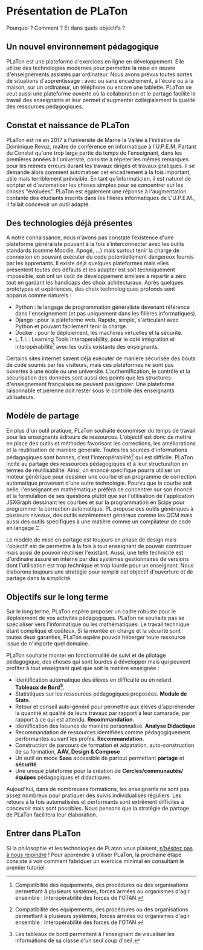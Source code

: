 # Présentation de PLaTon

Pourquoi ? Comment ? Et dans quels objectifs ?

## Un nouvel environnement pédagogique

PLaTon est une plateforme d'exercices en ligne en développement. Elle utilise 
des technologies modernes pour permettre la mise en œuvre d'enseignements assistés par 
ordinateur. Nous avons prévus toutes sortes de situations d'apprentissage : avec ou sans encadrement,
à l'école ou à la maison, sur un ordinateur, un téléphone ou encore une tablette. PLaTon
se veut aussi une plateforme ouverte où la collaboration et le partage facilite le travail des 
enseignants et leur permet d'augmenter collégialement la qualité des ressources pédagogiques.


## Constat et naissance de PLaTon

PLaTon est né en 2017 à l'université de Marne la Vallée à l'initiative de Dominique 
Revuz, maître de conférence en informatique à l'U.P.E.M. Partant du Constat qu'une trop large partie du temps
de l'enseignant, dans les premières années à l'université, consiste à répeter les
mêmes remarques pour les mêmes erreurs durant les travaux dirigés et travaux pratiques. Il se demande
alors comment automatiser cet encadrement à la fois important, utile mais 
terriblement prévisible. En tant qu'informaticien, il est naturel de scripter et d'automatiser les 
choses simples pour se concentrer sur les choses "évoluées". PLaTon est également une réponse à 
l'augmentation contante des étudiants inscrits dans les filières informatiques de L'U.P.E.M., il fallait 
concevoir un outil adapté.


## Des technologies déjà présentes

A notre connaissance, nous n'avons pas constaté l’existence d'une plateforme généraliste pouvant
à la fois s'interconnecter avec les outils standards (comme Moodle, Apogé, ...) mais surtout
tenir la charge de connexion en pouvant exécuter du code potentiellement dangereux fournis par les
apprenants. Il existe déjà quelques plateformes mais elles présentent toutes des défauts
et les adapter est soit techniquement impossible, soit ont un coût de 
développement similaire à repartir à zéro tout en gardant les handicaps des choix achitecturaux. 
Après quelques prototypes et expériences, des choix technologiques profonds sont apparus comme naturels :

* Python : le langage de programmation généraliste devenant référence dans l'enseignement (et pas uniquement dans les filières informatiques).  
* Django : pour la plateforme web. Rapide, simple, s'articulant avec Python et pouvant facilement tenir 
  la charge.  
* Docker : pour le déploiement, les machines virtuelles et la sécurité.  
* L.T.I. : Learning Tools Interoperability, pour le coté intégration et interopérabilité[^1] avec les outils
  existants des enseignants.  

Certains sites internet savent déjà exécuter de manière sécurisée des bouts de code soumis par les visiteurs, 
mais ces plateformes ne sont pas ouvertes à une école ou une université. L'authentification, le contrôle
et la sécurisation des données sont aussi des points que les structures d'enseignement françaises ne
peuvent pas ignorer.
Une plateforme raisonnable et pérenne doit rester sous le contrôle des enseignants utilisateurs.


## Modèle de partage

En plus d'un outil pratique, PLaTon souhaite économiser du temps de travail pour les enseignants éditeurs
de ressources. L'objectif est donc de mettre en place des outils et méthodes favorisant les 
corrections, les améliorations et la réutilisation de manière générale. Toutes les sources d'informations
pédagogiques sont bonnes, c'est l'interopérabilité[^1] qui est difficile. PLaTon incite au partage des
ressources pédagogiques et à leur structuration en termes de réutilisabilité. Ainsi, un énoncé spécifique
pourra utiliser un moteur générique pour dessiner une courbe et un programme de correction automatique
provenant d'une autre technologie. Pourvu que la courbe soit belle, l'enseignant en mathématique
préféra ce concentrer sur son énoncé et la formulation de ses questions plutôt que sur l'utilisation
de l'application JSXGraph dessinant les courbes et sur la programmation en Scipy pour programmer la 
correction automatique. PL propose des outils génériques à plusieurs niveaux, des outils extrêmement
généraux comme les QCM mais aussi des outils spécifiques à une matière comme un compilateur de code en
langage C.

Le modèle de mise en partage est toujours en phase de design mais l'objectif est de permettre à la fois 
à tout enseignant de pouvoir contribuer mais aussi de pouvoir réutiliser 
l'existant. Aussi, une telle technicité est d'ordinaire assuré en interne par des systèmes gestionnaires 
de versions dont l'utilisation est trop technique et trop lourde pour un enseignant. Nous élaborons
toujours une stratégie pour remplir cet objectif d'ouverture et de partage dans la simplicité.


## Objectifs sur le long terme

Sur le long terme, PLaTon espère proposer un cadre robuste pour le déploiement de vos activités 
pédagogiques. PLaTon ne souhaite pas se spécialiser vers l'informatique ou les mathématiques. Le 
travail technique étant compliqué et coûteux. Si la montée en charge et la sécurité sont toutes 
deux garanties, PLaTon espère pouvoir héberger toute ressource issue de n'importe quel domaine. 

PLaTon souhaite monter en fonctionnalité de suivi et de pilotage pédagogique, des choses qui sont lourdes à
développer mais qui peuvent profiter à tout enseignant quel que soit la matière enseignée :

* Identification automatique des élèves en difficulté ou en retard. **Tableaux de Bord[^2]**.
* Statistiques sur les ressources pédagogiques proposées.  **Module de Stats**.
* Retour et conseil auto-généré pour permettre aux élèves d'appréhender la quantité et qualité de leurs 
  travaux par rapport à leur camarade, par rapport à ce qui est attendu.  **Recommandation**.
* Identification des lacunes de manière personnalisé. **Analyse Didactique** 
* Recommandation de ressources identifiées comme pédagogiquement performantes suivant les profils.  **Recommandation**.
* Construction de parcours de formation et adpatation, auto-construction de sa formation, **AAV, Design & Compose** 
* Un outil en mode **Saas** accessible de partout permettant  **partage** et **sécurité**.
* Une unique plateforme pour la création de **Cercles/communautés/équipes** pédagogiques et didactiques.

Aujoud'hui, dans de nombreuses formations, les enseignants ne sont pas assez nombreux pour pratiquer des 
suivis individualisés réguliers. Les retours à la fois automatisées et performants sont extrêment 
difficiles à concevoir mais sont possibles. Nous pensons que la stratégie de partage de PLaTon
facilitera leur élaboration.


## Entrer dans PLaTon

Si la philosophie et les technologies de PLaton vous
plaisent, [n'hésitez pas à nous rejoindre](contribuer.md) ! Pour
apprendre à utiliser PLaTon, la prochaine étape consiste à
voir comment fabriquer un exercice minimal en consultant le premier
tutoriel.





[^1]: 
    Compatibilité des équipements, des procédures ou des organisations permettant à plusieurs systèmes, forces armées 
    ou  organismes d'agir ensemble : Interopérabilité des forces de l'OTAN.

[^2]: 
    Les tableaux de bord permettent à l'enseignant de visualiser les informations de sa classe d'un seul coup d'oeil. 
